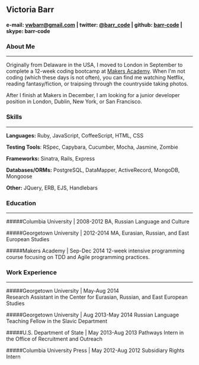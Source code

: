 ## Victoria Barr

####  e-mail: vwbarr@gmail.com | twitter: [@barr_code](https://twitter.com/barr_code) | github: [barr-code](https://github.com/barr-code) | skype: barr-code

### About Me
___________________
Originally from Delaware in the USA, I moved to London in September to complete a 12-week
coding bootcamp at [Makers Academy](http://www.makersacademy.com). When I'm not coding 
(which these days is not often), you can find me watching Netflix, reading fantasy/fiction, or traipsing through 
the countryside taking photos.

After I finish at Makers in December, I am looking for a junior developer position
in London, Dublin, New York, or San Francisco.

### Skills
___________________
**Languages:** Ruby, JavaScript, CoffeeScript, HTML, CSS

**Testing Tools**: RSpec, Capybara, Cucumber, Mocha, Jasmine, Zombie

**Frameworks:** Sinatra, Rails, Express

**Databases/ORMs:** PostgreSQL, DataMapper, ActiveRecord, MongoDB, Mongoose

**Other:** JQuery, ERB, EJS, Handlebars

### Education
___________________
#####Columbia University | 2008-2012
BA, Russian Language and Culture


#####Georgetown University | 2012-2014
MA, Eurasian, Russian, and East European Studies


#####Makers Academy | Sep-Dec 2014
12-week intensive programming course focusing on TDD and Agile programming practices.

### Work Experience
___________________
#####Georgetown University | May-Aug 2014					
Research Assistant in the Center for Eurasian, Russian, and East European Studies

#####Georgetown University | Aug 2013-May 2014
Russian Language Teaching Fellow in the Slavic Department

#####U.S. Department of State | May 2013-Aug 2013
Pathways Intern in the Office of Recruitment and Outreach

#####Columbia University Press | May 2012-Aug 2012
Subsidiary Rights Intern

